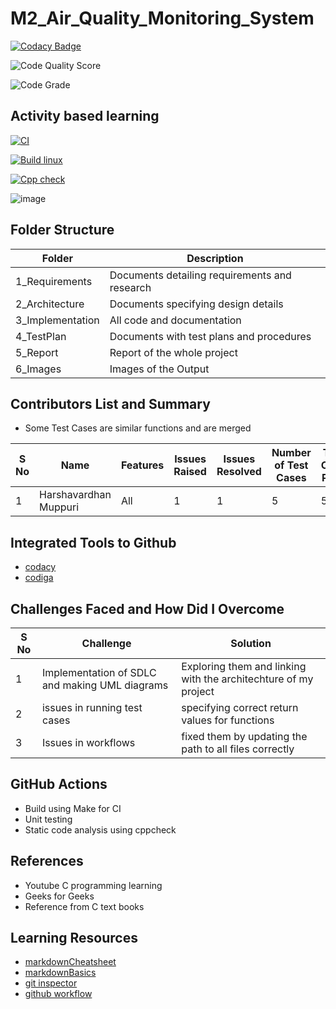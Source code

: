 # M2_Air_Quality_Monitoring_System


[![Codacy Badge](https://app.codacy.com/project/badge/Grade/abb882a618364445a26bb5c6d3ab3d04)](https://www.codacy.com/gh/HarshavardhanMuppuri/M2_Air-Quality-Monitoring-System/dashboard?utm_source=github.com&amp;utm_medium=referral&amp;utm_content=HarshavardhanMuppuri/M2_Air-Quality-Monitoring-System&amp;utm_campaign=Badge_Grade)



![Code Quality Score](https://api.codiga.io/project/33093/score/svg)


![Code Grade](https://api.codiga.io/project/33093/status/svg)


## Activity based learning
[![CI](https://github.com/HarshavardhanMuppuri/M2_Air-Quality-Monitoring-System/actions/workflows/CI.yml/badge.svg)](https://github.com/HarshavardhanMuppuri/M2_Air-Quality-Monitoring-System/actions/workflows/CI.yml)


[![Build linux](https://github.com/HarshavardhanMuppuri/M2_Air-Quality-Monitoring-System/actions/workflows/linux.yml/badge.svg)](https://github.com/HarshavardhanMuppuri/M2_Air-Quality-Monitoring-System/actions/workflows/linux.yml)

[![Cpp check](https://github.com/HarshavardhanMuppuri/M2_Air-Quality-Monitoring-System/actions/workflows/Cpp%20check.yml/badge.svg)](https://github.com/HarshavardhanMuppuri/M2_Air-Quality-Monitoring-System/actions/workflows/Cpp%20check.yml)


![image](https://user-images.githubusercontent.com/101695762/164881068-8620911b-2073-4f7f-9f0a-d7c193b937f8.png)



## Folder Structure

| Folder | Description |
| ------ | ----------- |
| 1_Requirements | Documents detailing requirements and research |
| 2_Architecture |	Documents specifying design details |
| 3_Implementation	| All code and documentation |
| 4_TestPlan |	Documents with test plans and procedures |
| 5_Report |	Report of the whole project |
| 6_Images | Images of the Output |

## Contributors List and Summary 

* Some Test Cases are similar functions and are merged

| S No | Name | Features | Issues Raised | Issues Resolved | Number of Test Cases | Test Case Pass |
| ---- | ---- | -------- | ------------- | --------------- | -------------------- | -------------- |
| 1 | Harshavardhan Muppuri | All | 1 | 1 | 5 | 5 | 

## Integrated Tools to Github

- [codacy](https://app.codacy.com/organizations)
- [codiga](https://app.codiga.io)

## Challenges Faced and How Did I Overcome

| S No |	Challenge | Solution |
| ------ | ----------- | --------- |
| 1 | Implementation of SDLC and making UML diagrams |	Exploring them and linking with the architechture of my project |
| 2 |	issues in running test cases | specifying correct return values for functions |
| 3 |	Issues in workflows |	fixed them by updating the path to all files correctly |

## GitHub Actions

- Build using Make for CI
- Unit testing 
- Static code analysis using cppcheck


## References

* Youtube C programming learning 
* Geeks for Geeks 
* Reference from C text books

## Learning Resources

- [markdownCheatsheet](https://github.com/adam-p/markdown-here/wiki/Markdown-Cheatsheet)
- [markdownBasics](https://docs.github.com/en/get-started/writing-on-github/getting-started-with-writing-and-formatting-on-github/basic-writing-and-formatting-syntax)
- [git inspector](https://github.com/ejwa/gitinspector)
- [github workflow](https://docs.github.com/en/actions/learn-github-action)

